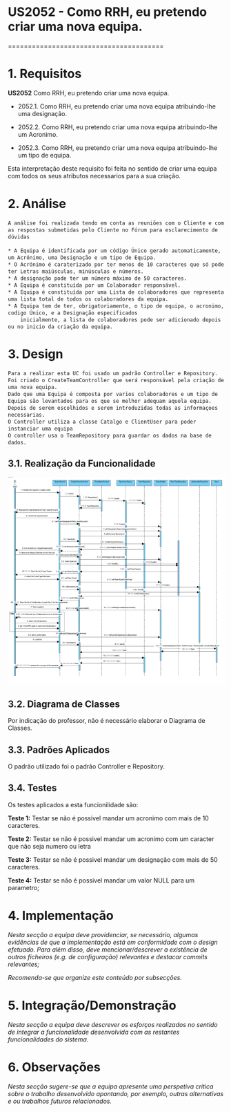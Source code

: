 # US2052 - Como RRH, eu pretendo criar uma nova equipa.
=======================================


# 1. Requisitos

**US2052** Como RRH, eu pretendo criar uma nova equipa.

- 2052.1. Como RRH, eu pretendo criar uma nova equipa atribuindo-lhe uma designação.

- 2052.2. Como RRH, eu pretendo criar uma nova equipa atribuindo-lhe um Acronimo.

- 2052.3. Como RRH, eu pretendo criar uma nova equipa atribuindo-lhe um tipo de equipa.

Esta interpretação deste requisito foi feita no sentido de criar uma equipa com todos os seus atributos necessarios para a sua criação.

# 2. Análise
    
    A análise foi realizada tendo em conta as reuniões com o Cliente e com as respostas submetidas pelo Cliente no Fórum para esclarecimento de dúvidas
	
    * A Equipa é identificada por um código Único gerado automaticamente, um Acrónimo, uma Designação e um tipo de Equipa.
    * O Acrónimo é caraterizado por ter menos de 10 caracteres que só pode ter Letras maiúsculas, minúsculas e números.
    * A designação pode ter um número máximo de 50 caracteres.
    * A Equipa é constituída por um Colaborador responsável.
    * A Equipa é constituída por uma Lista de colaboradores que representa uma lista total de todos os colaboradores da equipa.
    * A Equipa tem de ter, obrigatoriamente, o tipo de equipa, o acronimo, codigo Único, e a Designação especificados 
        inicialmente, a lista de colaboradores pode ser adicionado depois  ou no inicio da criação da equipa.
# 3. Design

    Para a realizar esta UC foi usado um padrão Controller e Repository.
    Foi criado o CreateTeamController que será responsável pela criação de uma nova equipa.
    Dado que uma Equipa é composta por varios colaboradores e um tipo de Equipa são levantados para os que se melhor adequam aquela equipa.
    Depois de serem escolhidos e serem introduzidas todas as informaçoes necessarias.
    O Controller utiliza a classe Catalgo e ClientUser para poder instanciar uma equipa
    O controller usa o TeamRepository para guardar os dados na base de dados.


## 3.1. Realização da Funcionalidade

![sdCreateTeam](sdCreateTeam1.png)

## 3.2. Diagrama de Classes

Por indicação do professor, não é necessário elaborar o Diagrama de Classes.
## 3.3. Padrões Aplicados
O padrão utilizado foi o padrão Controller e Repository.

## 3.4. Testes 
Os testes aplicados a esta funcionilidade são:

**Teste 1:** Testar se não é possivel mandar um acronimo com mais de 10 caracteres.

**Teste 2:** Testar se não é possivel mandar um acronimo com um caracter que não seja numero ou letra

**Teste 3:** Testar se não é possivel mandar um designação com mais de 50 caracteres.

**Teste 4:** Testar se não é possivel mandar um valor NULL para um parametro;

# 4. Implementação

*Nesta secção a equipa deve providenciar, se necessário, algumas evidências de que a implementação está em conformidade com o design efetuado. Para além disso, deve mencionar/descrever a existência de outros ficheiros (e.g. de configuração) relevantes e destacar commits relevantes;*

*Recomenda-se que organize este conteúdo por subsecções.*

# 5. Integração/Demonstração

*Nesta secção a equipa deve descrever os esforços realizados no sentido de integrar a funcionalidade desenvolvida com as restantes funcionalidades do sistema.*

# 6. Observações

*Nesta secção sugere-se que a equipa apresente uma perspetiva critica sobre o trabalho desenvolvido apontando, por exemplo, outras alternativas e ou trabalhos futuros relacionados.*



